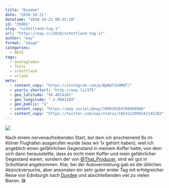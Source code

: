 ```yaml
---
title: "Dundee"
date: "2018-10-21"
datetime: "2018-10-22 00:55:18"
id: "35001"
slug: "schottland-tag-1"
url: "https://eay.cc/2018/schottland-tag-1/"
author: "eay"
format: "image"
categories:
  - 0815
tags:
  - analogleben
  - fotos
  - schottland
  - urlaub
meta:
  - content_copy: "https://instagram.com/p/BpNdfZoHMdT/"
  - yourls_shorturl: "http://eay.li/375"
  - geo_latitude: "56.4614282"
  - geo_longitude: "-2.9681109"
  - geo_public: "1"
  - content_copy: "https://eay.social/@eay/100936164768960966"
  - content_copy: "https://twitter.com/eay/status/1054122996242145282"
---
```


![](https://eay.cc/uploads/2018/dundee.jpeg)

Nach einem nervenaufreibenden Start, bei dem ich anscheinend 9x im Kölner Flughafen ausgerufen wurde (was wir 1x gehört haben), weil ich angeblich einen gefährlichen Gegenstand in meinem Koffer hatte, von dem sich dann herausstellte, dass es nicht mein Koffer und mein gefährlicher Gegestand waren, sondern der von [@That\_Producer](https://twitter.com/That_Producer), sind wir gut in Schottland angekommen. Klar, bei der Autovermietung gab es die üblichen Abzock­versuche, aber ansonsten ein sehr guter erster Tag mit erfolgreicher Reise von Edinburgh nach [Dundee](https://de.wikipedia.org/wiki/Dundee) und abschließenden viel zu vielen Bieren. 😅
